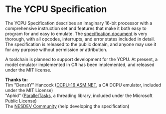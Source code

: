 The YCPU Specification
====

The YCPU Specification describes an imaginary 16-bit processor with a comprehensive instruction set and features that make it both easy to program for and easy to emulate. The [specification document](https://github.com/ZaneDubya/YCPU/blob/master/Documentation/ycpu.txt "YCPU Specification Document") is very thorough, with all opcodes, interrupts, and error states included in detail. The specification is released to the public domain, and anyone may use it for any purpose without permission or attribution.

A toolchain is planned to support development for the YCPU. At present, a model emulator implemented in C# has been implemented, and released under the MIT license.

**Thanks to:**  
Tim "DensitY" Hancock ([DCPU-16 ASM.NET](https://github.com/densitynz/DCPU-16-ASM.NET), a C# DCPU emulator, included under the MIT License)  
"Aphid" ([ParallelTasks](http://http://paralleltasks.codeplex.com/), a threading library, included under the Microsoft Public License)  
The [NESDEV Community](http://www.nesdev.com) (help developing the specification)
